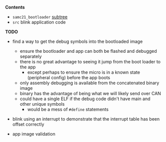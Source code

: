 **Contents**

* `samc21_bootloader` [subtree](git@github.com:benjaminjnoack/samc21_bootloader.git)
* `src` blink application code

**TODO**

* find a way to get the debug symbols into the bootloaded image
    * ensure the bootloader and app can both be flashed and debugged separately
    * there is no great advantage to seeing it jump from the boot loader to the app
        * except perhaps to ensure the micro is in a known state (peripheral config) before the app boots
    * only assembly debugging is available from the concatenated binary image
    * binary has the advantage of being what we will likely send over CAN
    * could have a single ELF if the debug code didn't have main and other unique symbols
        * would be a mess of `#define` statements
 
* blink using an interrupt to demonstrate that the interrupt table has been offset correctly
* app image validation